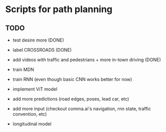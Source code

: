 # Scripts for path planning

## TODO
- test desire more  (DONE)
- label CROSSROADS  (DONE)
- add videos with traffic and pedestrians + more in-town driving  (DONE)

- train MDN
- train RNN (even though basic CNN works better for now)
- implement ViT model
- add more predictions (road edges, poses, lead car, etc)
- add more input (checkout comma.ai's navigation, rnn state, traffic convention, etc)

- longitudinal model

